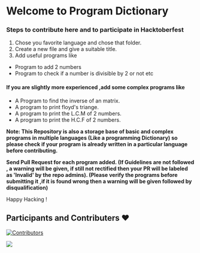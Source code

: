 # Welcome to Program Dictionary

### Steps to contribute here and to participate in Hacktoberfest

1) Chose you favorite language and chose that folder.
2) Create a new file and give a suitable title.
3) Add useful programs like

* Program to add 2 numbers
* Program to check if a number is divisible by 2 or not etc
#### If you are slightly more experienced ,add some complex programs like
* A Program to find the inverse of an matrix.
* A program to print floyd's triange.
* A program to print the L.C.M of 2 numbers.
* A program to print the H.C.F of 2 numbers.

**Note: This Repository is also a storage base of basic and complex programs in multiple languages (Like a programming Dictionary) so please check if your program is already written in a particular language before contributing.**

**Send Pull Request for each program added.
(If Guidelines are not followed , a warning will be given, if still not rectified then your PR will be labeled as 'Invalid' by the repo admins). (Please verify the programs before submitting it ,if it is found wrong then a warning will be given followed by disqualification)**

Happy Hacking !

## Participants and Contributers :heart: 
[![Contributors](https://img.shields.io/badge/All_Contributors-19-orange.svg?style=flat-square)](https://github.com/iAbhishekBasu/Program_Dictionary/graphs/contributors)

<a href="https://github.com/iAbhishekBasu/Program_Dictionary/graphs/contributors">
  <img src="https://contributors-img.web.app/image?repo=iAbhishekBasu/Program_Dictionary" />
</a>


